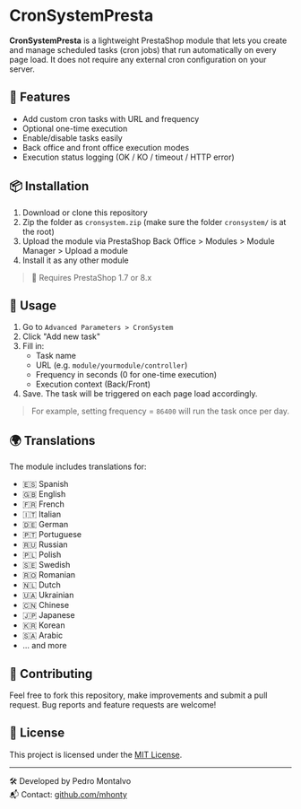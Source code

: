 # CronSystemPresta

**CronSystemPresta** is a lightweight PrestaShop module that lets you create and manage scheduled tasks (cron jobs) that run automatically on every page load. It does not require any external cron configuration on your server.

## 🔧 Features

- Add custom cron tasks with URL and frequency
- Optional one-time execution
- Enable/disable tasks easily
- Back office and front office execution modes
- Execution status logging (OK / KO / timeout / HTTP error)

## 📦 Installation

1. Download or clone this repository
2. Zip the folder as `cronsystem.zip` (make sure the folder `cronsystem/` is at the root)
3. Upload the module via PrestaShop Back Office > Modules > Module Manager > Upload a module
4. Install it as any other module

> 📝 Requires PrestaShop 1.7 or 8.x

## 🚀 Usage

1. Go to `Advanced Parameters > CronSystem`
2. Click "Add new task"
3. Fill in:
   - Task name
   - URL (e.g. `module/yourmodule/controller`)
   - Frequency in seconds (0 for one-time execution)
   - Execution context (Back/Front)
4. Save. The task will be triggered on each page load accordingly.

> For example, setting frequency = `86400` will run the task once per day.

## 🌍 Translations

The module includes translations for:
- 🇪🇸 Spanish
- 🇬🇧 English
- 🇫🇷 French
- 🇮🇹 Italian
- 🇩🇪 German
- 🇵🇹 Portuguese
- 🇷🇺 Russian
- 🇵🇱 Polish
- 🇸🇪 Swedish
- 🇷🇴 Romanian
- 🇳🇱 Dutch
- 🇺🇦 Ukrainian
- 🇨🇳 Chinese
- 🇯🇵 Japanese
- 🇰🇷 Korean
- 🇸🇦 Arabic
- ... and more

## 🤝 Contributing

Feel free to fork this repository, make improvements and submit a pull request. Bug reports and feature requests are welcome!

## 📄 License

This project is licensed under the [MIT License](LICENSE).

---

🛠 Developed by Pedro Montalvo  
📬 Contact: [github.com/mhonty](https://github.com/mhonty)

